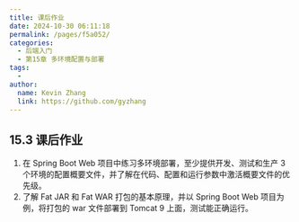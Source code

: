 ```yaml
---
title: 课后作业
date: 2024-10-30 06:11:18
permalink: /pages/f5a052/
categories: 
  - 后端入门
  - 第15章 多环境配置与部署
tags: 
  - 
author: 
  name: Kevin Zhang
  link: https://github.com/gyzhang
---
```

## 15.3 课后作业

1. 在 Spring Boot Web 项目中练习多环境部署，至少提供开发、测试和生产 3 个环境的配置概要文件，并了解在代码、配置和运行参数中激活概要文件的优先级。
2. 了解 Fat JAR 和 Fat WAR 打包的基本原理，并以 Spring Boot Web 项目为例，将打包的 war 文件部署到 Tomcat 9 上面，测试能正确运行。
